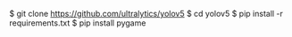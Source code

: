 $ git clone https://github.com/ultralytics/yolov5
$ cd yolov5
$ pip install -r requirements.txt
$ pip install pygame